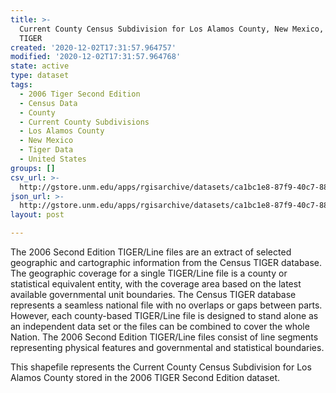 ```yaml
---
title: >-
  Current County Census Subdivision for Los Alamos County, New Mexico, 2006se
  TIGER
created: '2020-12-02T17:31:57.964757'
modified: '2020-12-02T17:31:57.964768'
state: active
type: dataset
tags:
  - 2006 Tiger Second Edition
  - Census Data
  - County
  - Current County Subdivisions
  - Los Alamos County
  - New Mexico
  - Tiger Data
  - United States
groups: []
csv_url: >-
  http://gstore.unm.edu/apps/rgisarchive/datasets/ca1bc1e8-87f9-40c7-8888-0876a85ac78a/tgr2006se_losa_cousubcu.derived.csv
json_url: >-
  http://gstore.unm.edu/apps/rgisarchive/datasets/ca1bc1e8-87f9-40c7-8888-0876a85ac78a/tgr2006se_losa_cousubcu.derived.json
layout: post

---
```

The 2006 Second Edition TIGER/Line files are an extract of selected geographic and cartographic information from the Census TIGER database.  The geographic coverage for a single TIGER/Line file is a county or statistical equivalent entity, with the coverage area based on the latest available governmental unit boundaries. The Census TIGER database represents a seamless national file with no overlaps or gaps between parts.  However, each county-based TIGER/Line file is designed to stand alone as an independent data set or the files can be combined to cover the whole Nation.  The 2006 Second Edition  TIGER/Line files consist of line segments representing physical features and governmental and statistical boundaries.  

This shapefile represents the Current County Census Subdivision for Los Alamos County stored in the 2006 TIGER Second Edition dataset.
